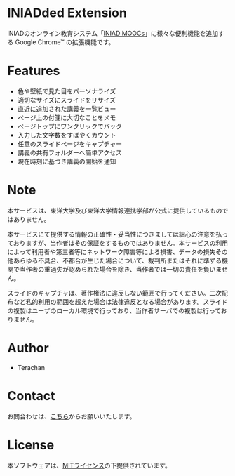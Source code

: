﻿# INIADded Extension
INIADのオンライン教育システム「[INIAD MOOCs](https://moocs.iniad.org/)」に様々な便利機能を追加する Google Chrome™ の拡張機能です。

# Features
* 色や壁紙で見た目をパーソナライズ
* 適切なサイズにスライドをリサイズ
* 直近に追加された講義を一覧ビュー
* ページ上の付箋に大切なことをメモ
* ページトップにワンクリックでバック
* 入力した文字数をすばやくカウント
* 任意のスライドページをキャプチャー
* 講義の共有フォルダーへ簡単アクセス
* 現在時刻に基づき講義の開始を通知

# Note
本サービスは、東洋大学及び東洋大学情報連携学部が公式に提供しているものではありません。

本サービスにて提供する情報の正確性・妥当性につきましては細心の注意を払っておりますが、当作者はその保証をするものではありません。本サービスの利用によって利用者や第三者等にネットワーク障害等による損害、データの損失その他あらゆる不具合、不都合が生じた場合について、裁判所またはそれに準ずる機関で当作者の重過失が認められた場合を除き、当作者では一切の責任を負いません。

スライドのキャプチャは、著作権法に違反しない範囲で行ってください。二次配布など私的利用の範囲を超えた場合は法律違反となる場合があります。スライドの複製はユーザのローカル環境で行っており、当作者サーバでの複製は行っておりません。

# Author
* Terachan

# Contact
お問合わせは、[こちら](https://tera-chan.com/contact.html)からお願いいたします。

# License
本ソフトウェアは、[MITライセンス](./LICENSE)の下提供されています。
